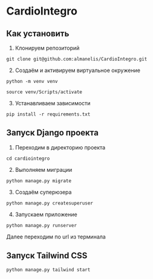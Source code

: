 # CardioIntegro
## Как установить

1. Клонируем репозиторий

```
git clone git@github.com:almanelis/CardioIntegro.git
```
2. Создаём и активируем виртуальное окружение

```
python -m venv venv
```

```
source venv/Scripts/activate
```

3. Устанавливаем зависимости

```
pip install -r requirements.txt
```
## Запуск Django проекта
1. Переходим в директорию проекта
```
cd cardiointegro
```
2. Выполняем миграции
```
python manage.py migrate
```
3. Создаём суперюзера
```
python manage.py createsuperuser
```
4. Запускаем приложение
```
python manage.py runserver
```
Далее переходим по url из терминала
## Запуск Tailwind CSS

```
python manage.py tailwind start
```
